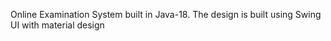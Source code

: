 Online Examination System built in Java-18. The design is built using Swing UI with material design
